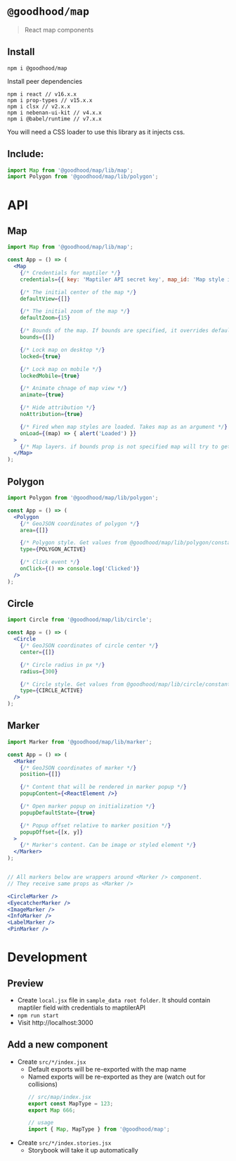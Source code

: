 # `@goodhood/map`

> React map components

## Install

```
npm i @goodhood/map
```

Install peer dependencies
```
npm i react // v16.x.x
npm i prop-types // v15.x.x
npm i clsx // v2.x.x
npm i nebenan-ui-kit // v4.x.x
npm i @babel/runtime // v7.x.x
```

You will need a CSS loader to use this library as it injects css.

## Include:

```js
import Map from '@goodhood/map/lib/map';
import Polygon from '@goodhood/map/lib/polygon';
```

# API

## Map
```jsx
import Map from '@goodhood/map/lib/map';

const App = () => (
  <Map
    {/* Credentials for maptiler */}
    credentials={{ key: 'Maptiler API secret key', map_id: 'Map style id' }}

    {/* The initial center of the map */}
    defaultView={[]}

    {/* The initial zoom of the map */}
    defaultZoom={15}

    {/* Bounds of the map. If bounds are specified, it overrides defaultView and defaultZoom props. */}
    bounds={[]}

    {/* Lock map on desktop */}
    locked={true}

    {/* Lock map on mobile */}
    lockedMobile={true}

    {/* Animate chnage of map view */}
    animate={true}

    {/* Hide attribution */}
    noAttribution={true}

    {/* Fired when map styles are loaded. Takes map as an argument */}
    onLoad={(map) => { alert('Loaded') }}
  >
    {/* Map layers. if bounds prop is not specified map will try to get bounds from children layers */}
  </Map>
);
```

## Polygon
```jsx
import Polygon from '@goodhood/map/lib/polygon';

const App = () => (
  <Polygon
    {/* GeoJSON coordinates of polygon */}
    area={[]}

    {/* Polygon style. Get values from @goodhood/map/lib/polygon/constants */}
    type={POLYGON_ACTIVE}

    {/* Click event */}
    onClick={() => console.log('Clicked')}
  />
);
```

## Circle
```jsx
import Circle from '@goodhood/map/lib/circle';

const App = () => (
  <Circle
    {/* GeoJSON coordinates of circle center */}
    center={[]}

    {/* Circle radius in px */}
    radius={300}

    {/* Circle style. Get values from @goodhood/map/lib/circle/constants */}
    type={CIRCLE_ACTIVE}
  />
);
```

## Marker
```jsx
import Marker from '@goodhood/map/lib/marker';

const App = () => (
  <Marker
    {/* GeoJSON coordinates of marker */}
    position={[]}

    {/* Content that will be rendered in marker popup */}
    popupContent={<ReactElement />}

    {/* Open marker popup on initialization */}
    popupDefaultState={true}

    {/* Popup offset relative to marker position */}
    popupOffset={[x, y]}
  >
    {/* Marker's content. Can be image or styled element */}
  </Marker>
);


// All markers below are wrappers around <Marker /> component.
// They receive same props as <Marker />

<CircleMarker />
<EyecatcherMarker />
<ImageMarker />
<InfoMarker />
<LabelMarker />
<PinMarker />
```

# Development

## Preview

- Create `local.jsx` file in `sample_data root folder`. It should contain maptiler field with credentials to maptilerAPI
- `npm run start`
- Visit http://localhost:3000

## Add a new component

- Create `src/*/index.jsx`
    - Default exports will be re-exported with the map name
    - Named exports will be re-exported as they are (watch out for collisions)
        ```js
        // src/map/index.jsx
        export const MapType = 123;
        export Map 666;

        // usage
        import { Map, MapType } from '@goodhood/map';
      ```
- Create `src/*/index.stories.jsx`
    - Storybook will take it up automatically
